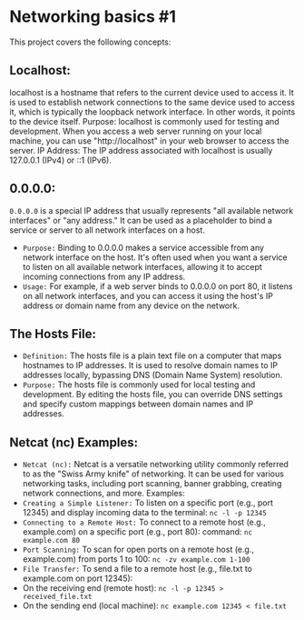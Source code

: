 # Networking basics #1
This project covers the following concepts:
## Localhost:
localhost is a hostname that refers to the current device used to access it. It is used to establish network connections to the same device used to access it, which is typically the loopback network interface. In other words, it points to the device itself.
Purpose: localhost is commonly used for testing and development. When you access a web server running on your local machine, you can use "http://localhost" in your web browser to access the server.
IP Address: The IP address associated with localhost is usually 127.0.0.1 (IPv4) or ::1 (IPv6).
## 0.0.0.0:
`0.0.0.0` is a special IP address that usually represents "all available network interfaces" or "any address." It can be used as a placeholder to bind a service or server to all network interfaces on a host.
- `Purpose:` Binding to 0.0.0.0 makes a service accessible from any network interface on the host. It's often used when you want a service to listen on all available network interfaces, allowing it to accept incoming connections from any IP address.
- `Usage:` For example, if a web server binds to 0.0.0.0 on port 80, it listens on all network interfaces, and you can access it using the host's IP address or domain name from any device on the network.
## The Hosts File:

- `Definition:` The hosts file is a plain text file on a computer that maps hostnames to IP addresses. It is used to resolve domain names to IP addresses locally, bypassing DNS (Domain Name System) resolution.
- `Purpose:` The hosts file is commonly used for local testing and development. By editing the hosts file, you can override DNS settings and specify custom mappings between domain names and IP addresses.
## Netcat (nc) Examples:
- `Netcat (nc):` Netcat is a versatile networking utility commonly referred to as the "Swiss Army knife" of networking. It can be used for various networking tasks, including port scanning, banner grabbing, creating network connections, and more.
Examples:
- `Creating a Simple Listener:` To listen on a specific port (e.g., port 12345) and display incoming data to the terminal:
```nc -l -p 12345```
- `Connecting to a Remote Host:` To connect to a remote host (e.g., example.com) on a specific port (e.g., port 80):
command: `nc example.com 80`
- `Port Scanning:` To scan for open ports on a remote host (e.g., example.com) from ports 1 to 100:
```nc -zv example.com 1-100```
- `File Transfer:` To send a file to a remote host (e.g., file.txt to example.com on port 12345):
- On the receiving end (remote host):
```nc -l -p 12345 > received_file.txt```
- On the sending end (local machine):
```nc example.com 12345 < file.txt```
